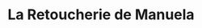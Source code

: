 ---
title: "La Retoucherie de Manuela"
url: /caracas/la-retoucherie-de-manuela-av-el-pauji/
shop: sastre
---